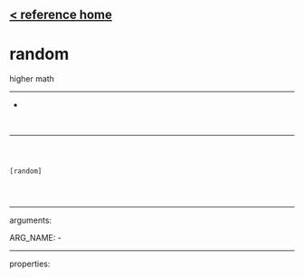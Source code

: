 [< reference home](ceammc_lib.html)
---

# random


higher math

---

-
<br>


---


```



[random]


            
```

---
arguments:

ARG_NAME: -<br>

---
properties:


